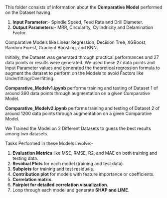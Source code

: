 This folder consists of information about the **Comparative Model** performed on the Dataset having
1. **Input Parameter**:-  Spindle Speed, Feed Rate and Drill Diameter.
2. **Output Parameters**:-  MRR, Circularity, Cylindricity and Delamination Factor.

Comparative Models like Linear Regression, Decision Tree, XGBoost, Random Forest, Gradient Boosting, and KNN.

Initially, the Dataset was generated through practical performances and 27 data points or results were generated.
We used these 27 data points and Input Parameter values and generated the theoretical regression formula to augment the dataset to perform on the Models to avoid Factors like Underfitting/Overfitting.

**Comparative_Modelv1.ipynb** performs training and testing of Dataset 1 of around 360 data points through augmentation on a given Comparative Model.

**Comparative_Modelv2.ipynb** performs training and testing of Dataset 2 of around 1200 data points through augmentation on a given Comparative Model.

We Trained the Model on 2 Different Datasets to guess the best results among two datasets.

Tasks Performed in these Models involve:-
1. **Evaluation Metrics** like MSE, RMSE, R2, and MAE on both training and testing data.
2. **Residual Plots** for each model (training and test data).
3. **Subplots** for training and test residuals.
4. **Contribution plot** for models with feature importance or coefficients.
5. **Correlation matrix**.
6. **Pairplot for detailed correlation visualization**.
7. Loop through each model and generate **SHAP and LIME**.
